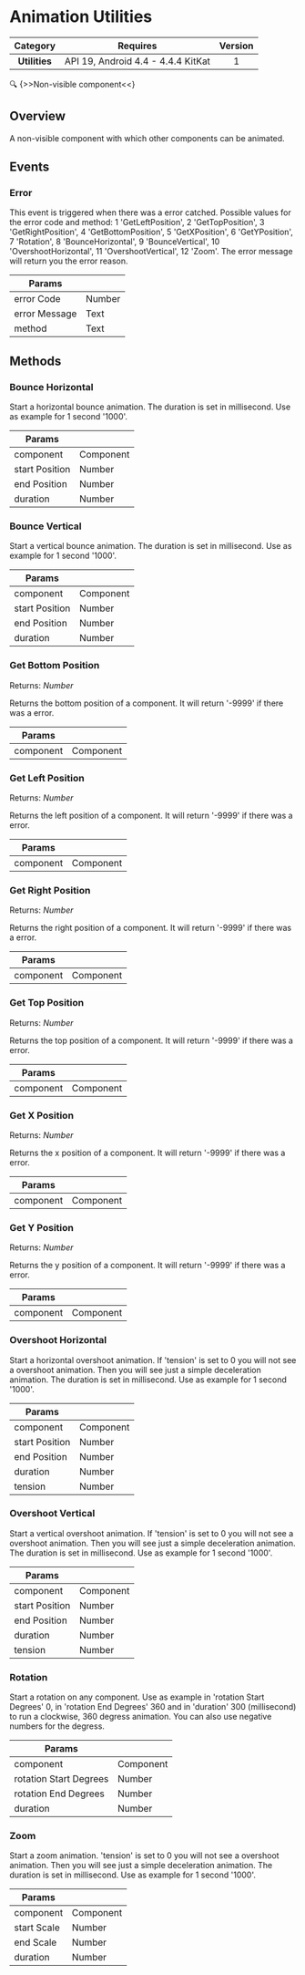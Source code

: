 # Animation Utilities

| Category | Requires | Version |
|:--------:|:-------:|:--------:|
|**Utilities**|<span class="chip chip-any">API 19, Android 4.4 - 4.4.4 KitKat</span>|<span class="chip chip-number">1</span>|

:mag: {>>Non-visible component<<}

## Overview

A non-visible component with which other components can be animated.

## Events

### Error

This event is triggered when there was a error catched. Possible values for the error code and method: 1 'GetLeftPosition', 2 'GetTopPosition', 3 'GetRightPosition', 4 'GetBottomPosition', 5 'GetXPosition', 6 'GetYPosition', 7 'Rotation', 8 'BounceHorizontal', 9 'BounceVertical', 10 'OvershootHorizontal', 11 'OvershootVertical', 12 'Zoom'. The error message will return you the error reason.

<div class="block" ai2-block="event" not-rendered="true" value="%7B%22componentName%22:%20%22Animation%20Utilities%22,%20%22name%22:%20%22Error%22,%20%22params%22:%20%5B%22error%20Code%22,%20%22error%20Message%22,%20%22method%22%5D%7D"></div>

| Params | []() |
|--------|------|
|error Code|<span class="chip chip-number">Number</span>|
|error Message|<span class="chip chip-text">Text</span>|
|method|<span class="chip chip-text">Text</span>|


## Methods

### Bounce Horizontal

Start a horizontal bounce animation. The duration is set in millisecond. Use as example for 1 second '1000'.

<div class="block" ai2-block="method" not-rendered="true" value="%7B%22componentName%22:%20%22Animation%20Utilities%22,%20%22name%22:%20%22Bounce%20Horizontal%22,%20%22output%22:%20false,%20%22params%22:%20%5B%22component%22,%20%22start%20Position%22,%20%22end%20Position%22,%20%22duration%22%5D%7D"></div>


| Params | []() |
|--------|------|
|component|<span class="chip chip-component">Component</span>|
|start Position|<span class="chip chip-number">Number</span>|
|end Position|<span class="chip chip-number">Number</span>|
|duration|<span class="chip chip-number">Number</span>|


### Bounce Vertical

Start a vertical bounce animation. The duration is set in millisecond. Use as example for 1 second '1000'.

<div class="block" ai2-block="method" not-rendered="true" value="%7B%22componentName%22:%20%22Animation%20Utilities%22,%20%22name%22:%20%22Bounce%20Vertical%22,%20%22output%22:%20false,%20%22params%22:%20%5B%22component%22,%20%22start%20Position%22,%20%22end%20Position%22,%20%22duration%22%5D%7D"></div>


| Params | []() |
|--------|------|
|component|<span class="chip chip-component">Component</span>|
|start Position|<span class="chip chip-number">Number</span>|
|end Position|<span class="chip chip-number">Number</span>|
|duration|<span class="chip chip-number">Number</span>|


### Get Bottom Position

<span class="chip chip-number">Returns: <i>Number</i></span> 

Returns the bottom position of a component. It will return '-9999' if there was a error.

<div class="block" ai2-block="method" not-rendered="true" value="%7B%22componentName%22:%20%22Animation%20Utilities%22,%20%22name%22:%20%22Get%20Bottom%20Position%22,%20%22output%22:%20true,%20%22params%22:%20%5B%22component%22%5D%7D"></div>


| Params | []() |
|--------|------|
|component|<span class="chip chip-component">Component</span>|


### Get Left Position

<span class="chip chip-number">Returns: <i>Number</i></span> 

Returns the left position of a component. It will return '-9999' if there was a error.

<div class="block" ai2-block="method" not-rendered="true" value="%7B%22componentName%22:%20%22Animation%20Utilities%22,%20%22name%22:%20%22Get%20Left%20Position%22,%20%22output%22:%20true,%20%22params%22:%20%5B%22component%22%5D%7D"></div>


| Params | []() |
|--------|------|
|component|<span class="chip chip-component">Component</span>|


### Get Right Position

<span class="chip chip-number">Returns: <i>Number</i></span> 

Returns the right position of a component. It will return '-9999' if there was a error.

<div class="block" ai2-block="method" not-rendered="true" value="%7B%22componentName%22:%20%22Animation%20Utilities%22,%20%22name%22:%20%22Get%20Right%20Position%22,%20%22output%22:%20true,%20%22params%22:%20%5B%22component%22%5D%7D"></div>


| Params | []() |
|--------|------|
|component|<span class="chip chip-component">Component</span>|


### Get Top Position

<span class="chip chip-number">Returns: <i>Number</i></span> 

Returns the top position of a component. It will return '-9999' if there was a error.

<div class="block" ai2-block="method" not-rendered="true" value="%7B%22componentName%22:%20%22Animation%20Utilities%22,%20%22name%22:%20%22Get%20Top%20Position%22,%20%22output%22:%20true,%20%22params%22:%20%5B%22component%22%5D%7D"></div>


| Params | []() |
|--------|------|
|component|<span class="chip chip-component">Component</span>|


### Get X Position

<span class="chip chip-number">Returns: <i>Number</i></span> 

Returns the x position of a component. It will return '-9999' if there was a error.

<div class="block" ai2-block="method" not-rendered="true" value="%7B%22componentName%22:%20%22Animation%20Utilities%22,%20%22name%22:%20%22Get%20X%20Position%22,%20%22output%22:%20true,%20%22params%22:%20%5B%22component%22%5D%7D"></div>


| Params | []() |
|--------|------|
|component|<span class="chip chip-component">Component</span>|


### Get Y Position

<span class="chip chip-number">Returns: <i>Number</i></span> 

Returns the y position of a component. It will return '-9999' if there was a error.

<div class="block" ai2-block="method" not-rendered="true" value="%7B%22componentName%22:%20%22Animation%20Utilities%22,%20%22name%22:%20%22Get%20Y%20Position%22,%20%22output%22:%20true,%20%22params%22:%20%5B%22component%22%5D%7D"></div>


| Params | []() |
|--------|------|
|component|<span class="chip chip-component">Component</span>|


### Overshoot Horizontal

Start a horizontal overshoot animation. If 'tension' is set to 0 you will not see a overshoot animation. Then you will see just a simple deceleration animation. The duration is set in millisecond. Use as example for 1 second '1000'.

<div class="block" ai2-block="method" not-rendered="true" value="%7B%22componentName%22:%20%22Animation%20Utilities%22,%20%22name%22:%20%22Overshoot%20Horizontal%22,%20%22output%22:%20false,%20%22params%22:%20%5B%22component%22,%20%22start%20Position%22,%20%22end%20Position%22,%20%22duration%22,%20%22tension%22%5D%7D"></div>


| Params | []() |
|--------|------|
|component|<span class="chip chip-component">Component</span>|
|start Position|<span class="chip chip-number">Number</span>|
|end Position|<span class="chip chip-number">Number</span>|
|duration|<span class="chip chip-number">Number</span>|
|tension|<span class="chip chip-number">Number</span>|


### Overshoot Vertical

Start a vertical overshoot animation. If 'tension' is set to 0 you will not see a overshoot animation. Then you will see just a simple deceleration animation. The duration is set in millisecond. Use as example for 1 second '1000'.

<div class="block" ai2-block="method" not-rendered="true" value="%7B%22componentName%22:%20%22Animation%20Utilities%22,%20%22name%22:%20%22Overshoot%20Vertical%22,%20%22output%22:%20false,%20%22params%22:%20%5B%22component%22,%20%22start%20Position%22,%20%22end%20Position%22,%20%22duration%22,%20%22tension%22%5D%7D"></div>


| Params | []() |
|--------|------|
|component|<span class="chip chip-component">Component</span>|
|start Position|<span class="chip chip-number">Number</span>|
|end Position|<span class="chip chip-number">Number</span>|
|duration|<span class="chip chip-number">Number</span>|
|tension|<span class="chip chip-number">Number</span>|


### Rotation

Start a rotation on any component. Use as example in 'rotation Start Degrees' 0, in 'rotation End Degrees' 360 and in 'duration' 300 (millisecond) to run a clockwise, 360 degress animation. You can also use negative numbers for the degress.

<div class="block" ai2-block="method" not-rendered="true" value="%7B%22componentName%22:%20%22Animation%20Utilities%22,%20%22name%22:%20%22Rotation%22,%20%22output%22:%20false,%20%22params%22:%20%5B%22component%22,%20%22rotation%20Start%20Degrees%22,%20%22rotation%20End%20Degrees%22,%20%22duration%22%5D%7D"></div>


| Params | []() |
|--------|------|
|component|<span class="chip chip-component">Component</span>|
|rotation Start Degrees|<span class="chip chip-number">Number</span>|
|rotation End Degrees|<span class="chip chip-number">Number</span>|
|duration|<span class="chip chip-number">Number</span>|


### Zoom

Start a zoom animation. 'tension' is set to 0 you will not see a overshoot animation. Then you will see just a simple deceleration animation. The duration is set in millisecond. Use as example for 1 second '1000'.

<div class="block" ai2-block="method" not-rendered="true" value="%7B%22componentName%22:%20%22Animation%20Utilities%22,%20%22name%22:%20%22Zoom%22,%20%22output%22:%20false,%20%22params%22:%20%5B%22component%22,%20%22start%20Scale%22,%20%22end%20Scale%22,%20%22duration%22%5D%7D"></div>


| Params | []() |
|--------|------|
|component|<span class="chip chip-component">Component</span>|
|start Scale|<span class="chip chip-number">Number</span>|
|end Scale|<span class="chip chip-number">Number</span>|
|duration|<span class="chip chip-number">Number</span>|
